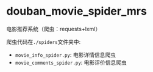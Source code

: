 # douban_movie_spider_mrs
电影推荐系统（爬虫：requests+lxml）

爬虫代码在`./spiders`文件夹中: 

- `movie_info_spider.py`: 电影详情信息爬虫
- `movie_comments_spider.py`: 电影评价信息爬虫
